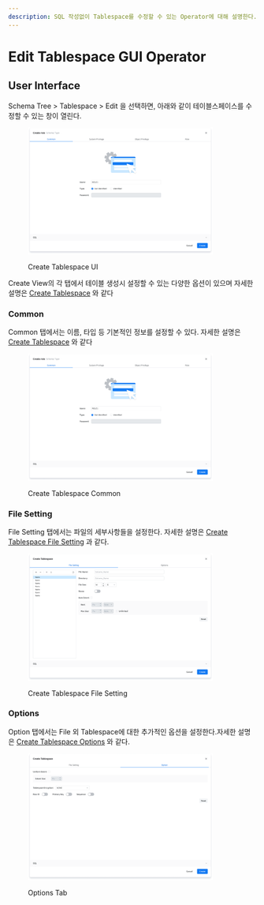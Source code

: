 ```yaml
---
description: SQL 작성없이 Tablespace를 수정할 수 있는 Operator에 대해 설명한다.
---
```


# Edit Tablespace GUI Operator

## User Interface

Schema Tree >  Tablespace > Edit 을 선택하면, 아래와 같이 테이블스페이스를 수정할 수 있는 창이 열린다.

<figure><img src="../../.gitbook/assets/image (63).png" alt="" width="375"><figcaption><p>Create Tablespace UI</p></figcaption></figure>

Create View의 각 탭에서 테이블 생성시 설정할 수 있는 다양한 옵션이 있으며 자세한 설명은 [Create Tablespace](broken-reference) 와 같다

### Common

Common 탭에서는 이름, 타입 등 기본적인 정보를 설정할 수 있다.  자세한 설명은 [Create Tablespace](broken-reference) 와 같다

<figure><img src="../../.gitbook/assets/image (63).png" alt="" width="375"><figcaption><p>Create Tablespace Common </p></figcaption></figure>

### File Setting

File Setting 탭에서는 파일의 세부사항들을 설정한다. 자세한 설명은 [Create Tablespace File Setting](broken-reference) 과 같다.

<figure><img src="../../.gitbook/assets/image (132).png" alt="" width="375"><figcaption><p>Create Tablespace File Setting</p></figcaption></figure>



### Options

Option 탭에서는 File 외 Tablespace에 대한 추가적인 옵션을 설정한다.자세한 설명은 [Create Tablespace Options](broken-reference) 와 같다.

<figure><img src="../../.gitbook/assets/image (133).png" alt="" width="375"><figcaption><p>Options Tab</p></figcaption></figure>
